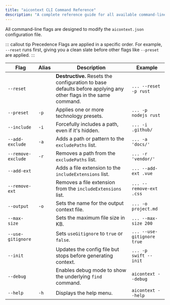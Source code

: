 ```yaml
---
title: "aicontext CLI Command Reference"
description: "A complete reference guide for all available command-line flags and options for the aiContext CLI. Learn how to use presets, manage exclusions, and more."
---
```


All command-line flags are designed to modify the `aicontext.json` configuration file.

::: callout tip Precedence
Flags are applied in a specific order. For example, `--reset` runs first, giving you a clean slate before other flags like `--preset` are applied.
:::

| Flag | Alias | Description | Example |
|---|---|---|---|
| `--reset` | | **Destructive.** Resets the configuration to base defaults before applying any other flags in the same command. | `... --reset -p rust` |
| `--preset` | `-p` | Applies one or more technology presets. | `... -p nodejs rust` |
| `--include`| `-i` | Forcefully includes a path, even if it's hidden. | `... -i .github/` |
| `--add-exclude` | `-a` | Adds a path or pattern to the `excludePaths` list. | `... -a 'docs/'` |
| `--remove-exclude` | `-r` | Removes a path from the `excludePaths` list. | `... -r 'vendor/'` |
| `--add-ext` | | Adds a file extension to the `includeExtensions` list. | `... --add-ext .vue` |
| `--remove-ext` | | Removes a file extension from the `includeExtensions` list. | `... --remove-ext .css` |
| `--output` | `-o` | Sets the name for the output context file. | `... -o project.md` |
| `--max-size` | | Sets the maximum file size in KB. | `... --max-size 200` |
| `--use-gitignore` | | Sets `useGitignore` to `true` or `false`. | `... --use-gitignore true` |
| `--init` | | Updates the config file but stops before generating context. | `... -p swift --init` |
| `--debug` | | Enables debug mode to show the underlying `find` command. | `aicontext --debug` |
| `--help` | `-h` | Displays the help menu. | `aicontext --help` |